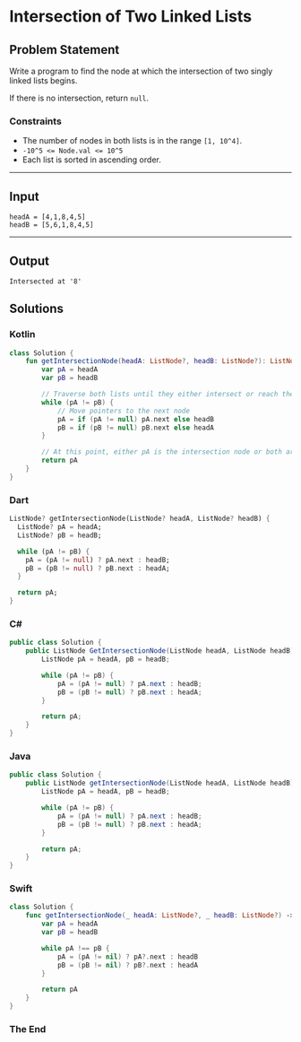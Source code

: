 # Intersection of Two Linked Lists

## Problem Statement

Write a program to find the node at which the intersection of two singly linked lists begins.

If there is no intersection, return `null`.

### Constraints

- The number of nodes in both lists is in the range `[1, 10^4]`.
- `-10^5 <= Node.val <= 10^5`
- Each list is sorted in ascending order.

---

## Input

```text
headA = [4,1,8,4,5]
headB = [5,6,1,8,4,5]
```

---

## Output

```text
Intersected at '8'
```


## Solutions

### Kotlin

```kotlin
class Solution {
    fun getIntersectionNode(headA: ListNode?, headB: ListNode?): ListNode? {
        var pA = headA
        var pB = headB

        // Traverse both lists until they either intersect or reach the end
        while (pA != pB) {
            // Move pointers to the next node
            pA = if (pA != null) pA.next else headB
            pB = if (pB != null) pB.next else headA
        }

        // At this point, either pA is the intersection node or both are null (no intersection)
        return pA
    }
}
```


### Dart

```dart
ListNode? getIntersectionNode(ListNode? headA, ListNode? headB) {
  ListNode? pA = headA;
  ListNode? pB = headB;

  while (pA != pB) {
    pA = (pA != null) ? pA.next : headB;
    pB = (pB != null) ? pB.next : headA;
  }

  return pA;
}
```


### C#

```csharp
public class Solution {
    public ListNode GetIntersectionNode(ListNode headA, ListNode headB) {
        ListNode pA = headA, pB = headB;

        while (pA != pB) {
            pA = (pA != null) ? pA.next : headB;
            pB = (pB != null) ? pB.next : headA;
        }

        return pA;
    }
}
```


### Java

```java
public class Solution {
    public ListNode getIntersectionNode(ListNode headA, ListNode headB) {
        ListNode pA = headA, pB = headB;

        while (pA != pB) {
            pA = (pA != null) ? pA.next : headB;
            pB = (pB != null) ? pB.next : headA;
        }

        return pA;
    }
}
```


### Swift

```swift
class Solution {
    func getIntersectionNode(_ headA: ListNode?, _ headB: ListNode?) -> ListNode? {
        var pA = headA
        var pB = headB

        while pA !== pB {
            pA = (pA != nil) ? pA?.next : headB
            pB = (pB != nil) ? pB?.next : headA
        }

        return pA
    }
}
```


### The End

